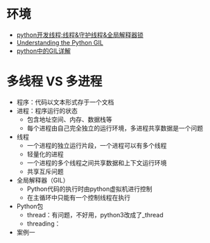 # 环境
- [python开发线程:线程&守护线程&全局解释器锁](http://www.cnblogs.com/jokerbj/p/7460260.html)
- [Understanding the Python GIL](http://www.dabeaz.com/python/UnderstandingGIL.pdf)
- [python中的GIL详解](https://www.cnblogs.com/SuKiWX/p/8804974.html)

# 多线程 VS 多进程
- 程序：代码以文本形式存于一个文档
- 进程：程序运行的状态
     - 包含地址空间、内存、数据栈等
     - 每个进程由自己完全独立的运行环境，多进程共享数据是一个问题
- 线程
    - 一个进程的独立运行片段，一个进程可以有多个线程
    - 轻量化的进程
    - 一个进程的多个线程之间共享数据和上下文运行环境
    - 共享互斥问题
- 全局解释器（GIL）
    - Python代码的执行时由python虚拟机进行控制
    - 在主循环中只能有一个控制线程在执行
- Python包
    - thread：有问题，不好用，python3改成了_thread
    - threading：
- 案例一    
     
     


